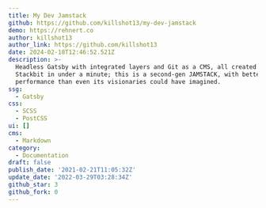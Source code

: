 ```yaml
---
title: My Dev Jamstack
github: https://github.com/killshot13/my-dev-jamstack
demo: https://rehnert.co
author: killshot13
author_link: https://github.com/killshot13
date: 2024-02-18T12:46:52.521Z
description: >-
  Headless Gatsby with integrated layers and Git as a CMS, all created with
  Stackbit in under a minute; this is a second-gen JAMSTACK, with better
  performance than even its visionaries could have imagined.
ssg:
  - Gatsby
css:
  - SCSS
  - PostCSS
ui: []
cms:
  - Markdown
category:
  - Documentation
draft: false
publish_date: '2021-02-21T11:05:32Z'
update_date: '2022-03-29T03:28:34Z'
github_star: 3
github_fork: 0
---
```


